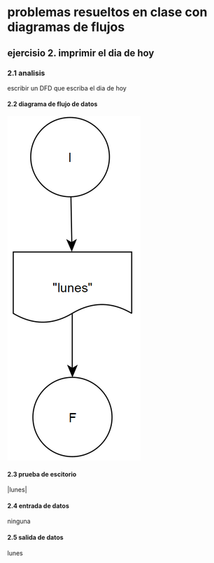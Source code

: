 # problemas resueltos en clase con diagramas de flujos
## ejercisio 2. imprimir el dia de hoy
### 2.1 analisis
escribir un DFD que escriba el dia de hoy
#### 2.2 diagrama de flujo de datos
![alt](https://github.com/seyalocruz/ICI-fundamentos/blob/main/2.png)
#### 2.3 prueba de escitorio
|lunes|
#### 2.4 entrada de datos
ninguna
#### 2.5 salida de datos
lunes
